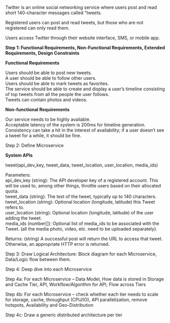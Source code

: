 Twitter is an online social networking service where users post and read short 140-character messages called “tweets.

Registered users can post and read tweets, but those who are not registered can only read them. 

Users access Twitter through their website interface, SMS, or mobile app.

<b>Step 1: Functional Requirements, Non-Functional Requirements, Extended Requirements, Design Constraints</b><br>

<b>Functional Requirements</b><br>

Users should be able to post new tweets.<br>
A user should be able to follow other users.<br>
Users should be able to mark tweets as favorites.<br>
The service should be able to create and display a user’s timeline consisting of top tweets from all the people the user follows.<br>
Tweets can contain photos and videos.<br>

<b>Non-functional Requirements</b><br>

Our service needs to be highly available.<br>
Acceptable latency of the system is 200ms for timeline generation.<br>
Consistency can take a hit in the interest of availability; if a user doesn’t see a tweet for a while, it should be fine.<br>

Step 2: Define Microservice

<b>System APIs</b><br>

tweet(api_dev_key, tweet_data, tweet_location, user_location, media_ids)

Parameters:<br>
api_dev_key (string): The API developer key of a registered account. This will be used to, among other things, throttle users based on their allocated quota.<br>
tweet_data (string): The text of the tweet, typically up to 140 characters.<br>
tweet_location (string): Optional location (longitude, latitude) this Tweet refers to.<br>
user_location (string): Optional location (longitude, latitude) of the user adding the tweet.<br>
media_ids (number[]): Optional list of media_ids to be associated with the Tweet. (all the media photo, video, etc. need to be uploaded separately).<br>

Returns: (string)
A successful post will return the URL to access that tweet. Otherwise, an appropriate HTTP error is returned.

Step 3: Draw Logical Architecture: Block diagram for each Microservice, Data/Logic flow between them.

Step 4: Deep dive into each Microservice

Step 4a: For each Microservice – Data Model, How data is stored in Storage and Cache Tier, API, Workflow/Algorithm for API, Flow across Tiers

Step 4b: For each Microservice – check whether each tier needs to scale for storage, cache, throughput (CPU/IO), API parallelization, remove hotspots, Availability and Geo-Distribution

Step 4c: Draw a generic distributed architecture per tier




